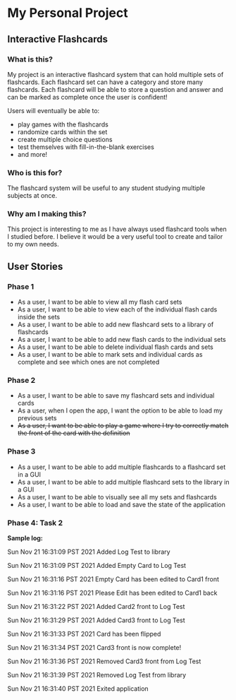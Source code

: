 # My Personal Project

## Interactive Flashcards

### What is this?
My project is an interactive flashcard system that can hold multiple sets of flashcards. Each flashcard set can have a 
category and store many flashcards. Each flashcard will be able to store a question and answer and can be marked as 
complete once the user is confident! 

Users will eventually be able to:
* play games with the flashcards
* randomize cards within the set
* create multiple choice questions
* test themselves with fill-in-the-blank exercises
* and more!

### Who is this for?
The flashcard system will be useful to any student studying multiple subjects at once.

### Why am I making this?
This project is interesting to me as I have always used flashcard tools when I studied before. I believe it would
be a very useful tool to create and tailor to my own needs.


## User Stories
### Phase 1 
- As a user, I want to be able to view all my flash card sets
- As a user, I want to be able to view each of the individual flash cards inside the sets
- As a user, I want to be able to add new flashcard sets to a library of flashcards
- As a user, I want to be able to add new flash cards to the individual sets
- As a user, I want to be able to delete individual flash cards and sets
- As a user, I want to be able to mark sets and individual cards as complete and see which ones are not completed


### Phase 2
- As a user, I want to be able to save my flashcard sets and individual cards
- As a user, when I open the app, I want the option to be able to load my previous sets
- ~~As a user, I want to be able to play a game where I try to correctly match the front of the card with the definition~~

### Phase 3
- As a user, I want to be able to add multiple flashcards to a flashcard set in a GUI
- As a user, I want to be able to add multiple flashcard sets to the library in a GUI
- As a user, I want to be able to visually see all my sets and flashcards
- As a user, I want to be able to load and save the state of the application

### Phase 4: Task 2
**Sample log:**

Sun Nov 21 16:31:09 PST 2021
Added Log Test to library

Sun Nov 21 16:31:09 PST 2021
Added Empty Card to Log Test

Sun Nov 21 16:31:16 PST 2021
Empty Card has been edited to Card1 front

Sun Nov 21 16:31:16 PST 2021
Please Edit has been edited to Card1 back

Sun Nov 21 16:31:22 PST 2021
Added Card2 front to Log Test

Sun Nov 21 16:31:29 PST 2021
Added Card3 front to Log Test

Sun Nov 21 16:31:33 PST 2021
Card has been flipped

Sun Nov 21 16:31:34 PST 2021
Card3 front is now complete!

Sun Nov 21 16:31:36 PST 2021
Removed Card3 front from Log Test

Sun Nov 21 16:31:39 PST 2021
Removed Log Test from library

Sun Nov 21 16:31:40 PST 2021
Exited application

